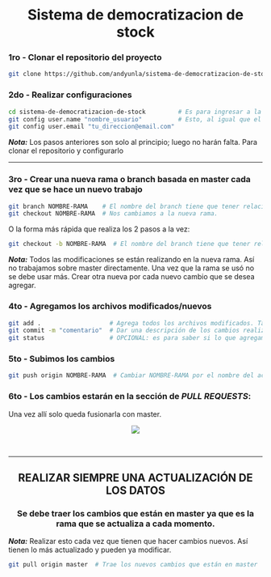 <div align="center">
  <h1>Sistema de democratizacion de stock</h1>
</div>


### 1ro - Clonar el repositorio del proyecto
```bash
git clone https://github.com/andyunla/sistema-de-democratizacion-de-stock.git
```

### 2do - Realizar configuraciones
```bash
cd sistema-de-democratizacion-de-stock         # Es para ingresar a la carpeta del proyecto descargada
git config user.name "nombre_usuario"          # Esto, al igual que el email, hacerlo una vez.
git config user.email "tu_direccion@email.com"
```
___Nota:___ Los pasos anteriores son solo al principio; luego no harán falta. Para clonar el repositorio y configurarlo

<hr>

### 3ro - Crear una nueva rama o branch basada en master cada vez que se hace un nuevo trabajo
```bash
git branch NOMBRE-RAMA    # El nombre del branch tiene que tener relación a los que se hace. Ej: agregar-sql
git checkout NOMBRE-RAMA  # Nos cambiamos a la nueva rama.
```
O la forma más rápida que realiza los 2 pasos a la vez:
```bash
git checkout -b NOMBRE-RAMA  # El nombre del branch tiene que tener relación a los que se hace. Ej: agregar-sql
```
___Nota:___ Todos las modificaciones se están realizando en la nueva rama. Así no trabajamos sobre master directamente. Una vez que la rama se usó no se debe usar más. Crear otra nueva por cada nuevo cambio que se desea agregar.

### 4to - Agregamos los archivos modificados/nuevos
```bash
git add .                   # Agrega todos los archivos modificados. También puede ser: git add --all o git add *
git commit -m "comentario"  # Dar una descripción de los cambios realizados
git status                  # OPCIONAL: es para saber si lo que agregamos anteriormente están listos
```

### 5to - Subimos los cambios
```bash
git push origin NOMBRE-RAMA  # Cambiar NOMBRE-RAMA por el nombre del actual branch. Ej: git push origin agregar-sql
```

### 6to - Los cambios estarán en la sección de _PULL REQUESTS_:
Una vez allí solo queda fusionarla con master.

<div align="center">
	<img src="https://imgur.com/MepGlwJl.png" />	
</div>

<br><hr>
<div align="center">
  <h2>REALIZAR SIEMPRE UNA ACTUALIZACIÓN DE LOS DATOS</h1>
  <h3>Se debe traer los cambios que están en master ya que es la rama que se actualiza a cada momento.</h3>
</div>

___Nota:___ Realizar esto cada vez que tienen que hacer cambios nuevos. Así tienen lo más actualizado y pueden ya modificar.
```bash
git pull origin master  # Trae los nuevos cambios que están en master
```

